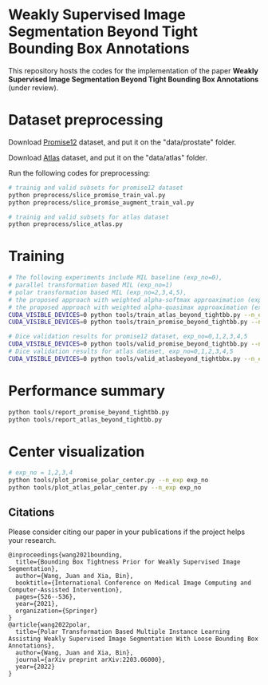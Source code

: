 # Weakly Supervised Image Segmentation Beyond Tight Bounding Box Annotations

This repository hosts the codes for the implementation of the paper **Weakly Supervised Image Segmentation Beyond Tight Bounding Box Annotations** (under review).

# Dataset preprocessing

Download [Promise12](https://promise12.grand-challenge.org/) dataset, and put it on the "data/prostate" folder.

Download [Atlas](http://fcon_1000.projects.nitrc.org/indi/retro/atlas.html) dataset, and put it on the "data/atlas" folder.

Run the following codes for preprocessing:

```bash
# trainig and valid subsets for promise12 dataset
python preprocess/slice_promise_train_val.py
python preprocess/slice_promise_augment_train_val.py

# trainig and valid subsets for atlas dataset
python preprocess/slice_atlas.py
```

# Training

```bash
# The following experiments include MIL baseline (exp_no=0), 
# parallel transformation based MIL (exp_no=1)
# polar transformation based MIL (exp_no=2,3,4,5), 
# the proposed approach with weighted alpha-softmax approaximation (exp_no=6,8),
# the proposed approach with weighted alpha-quasimax approaximation (exp_no=7,9),
CUDA_VISIBLE_DEVICES=0 python tools/train_atlas_beyond_tightbb.py --n_exp exp_no
CUDA_VISIBLE_DEVICES=0 python tools/train_promise_beyond_tightbb.py --n_exp exp_no
```

```bash
# Dice validation results for promise12 dataset, exp_no=0,1,2,3,4,5
CUDA_VISIBLE_DEVICES=0 python tools/valid_promise_beyond_tightbb.py --n_exp exp_no
# Dice validation results for atlas dataset, exp_no=0,1,2,3,4,5
CUDA_VISIBLE_DEVICES=0 python tools/valid_atlasbeyond_tightbbx.py --n_exp exp_no
```

# Performance summary

```bash
python tools/report_promise_beyond_tightbb.py
python tools/report_atlas_beyond_tightbb.py
```

# Center visualization

```bash
# exp_no = 1,2,3,4
python tools/plot_promise_polar_center.py --n_exp exp_no
python tools/plot_atlas_polar_center.py --n_exp exp_no
```

## Citations

Please consider citing our paper in your publications if the project helps your research.

```
@inproceedings{wang2021bounding,
  title={Bounding Box Tightness Prior for Weakly Supervised Image Segmentation},
  author={Wang, Juan and Xia, Bin},
  booktitle={International Conference on Medical Image Computing and Computer-Assisted Intervention},
  pages={526--536},
  year={2021},
  organization={Springer}
}
@article{wang2022polar,
  title={Polar Transformation Based Multiple Instance Learning Assisting Weakly Supervised Image Segmentation With Loose Bounding Box Annotations},
  author={Wang, Juan and Xia, Bin},
  journal={arXiv preprint arXiv:2203.06000},
  year={2022}
}
```
